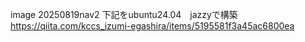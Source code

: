 image 20250819nav2
下記をubuntu24.04　jazzyで構築
https://qiita.com/kccs_izumi-egashira/items/5195581f3a45ac6800ea
